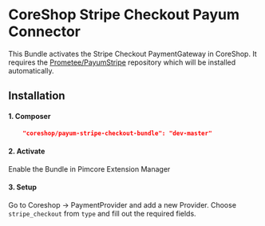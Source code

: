 # CoreShop Stripe Checkout Payum Connector
This Bundle activates the Stripe Checkout PaymentGateway in CoreShop.
It requires the [Prometee/PayumStripe](https://github.com/Prometee/PayumStripe) repository which will be installed automatically.

## Installation

#### 1. Composer

```json
    "coreshop/payum-stripe-checkout-bundle": "dev-master"
```

#### 2. Activate
Enable the Bundle in Pimcore Extension Manager

#### 3. Setup
Go to Coreshop -> PaymentProvider and add a new Provider. Choose `stripe_checkout` from `type` and fill out the required fields.